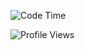 <!--START_SECTION:waka-->
![Code Time](http://img.shields.io/badge/Code%20Time-2%2C977%20hrs%2049%20mins-blue)

![Profile Views](http://img.shields.io/badge/Profile%20Views-0-blue)


<!--END_SECTION:waka-->
